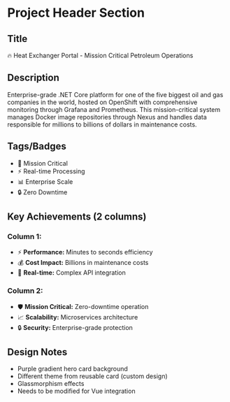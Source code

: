 # Project Header Section

## Title
🔥 Heat Exchanger Portal - Mission Critical Petroleum Operations

## Description
Enterprise-grade .NET Core platform for one of the five biggest oil and gas companies in the world, hosted on OpenShift with comprehensive monitoring through Grafana and Prometheus. This mission-critical system manages Docker image repositories through Nexus and handles data responsible for millions to billions of dollars in maintenance costs.

## Tags/Badges
- 🚀 Mission Critical
- ⚡ Real-time Processing
- 📊 Enterprise Scale
- 🔒 Zero Downtime

## Key Achievements (2 columns)

### Column 1:
- ⚡ **Performance:** Minutes to seconds efficiency
- 💰 **Cost Impact:** Billions in maintenance costs
- 🔄 **Real-time:** Complex API integration

### Column 2:
- 🛡️ **Mission Critical:** Zero-downtime operation
- 📈 **Scalability:** Microservices architecture
- 🔒 **Security:** Enterprise-grade protection

## Design Notes
- Purple gradient hero card background
- Different theme from reusable card (custom design)
- Glassmorphism effects
- Needs to be modified for Vue integration


